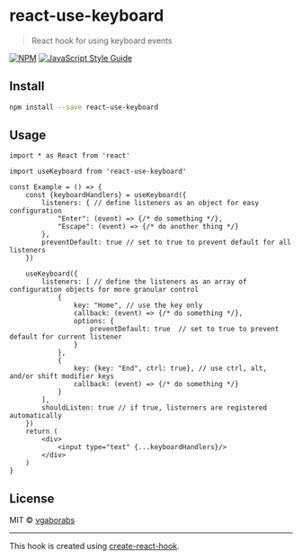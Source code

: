 # react-use-keyboard

> React hook for using keyboard events

[![NPM](https://img.shields.io/npm/v/react-use-keyboard.svg)](https://www.npmjs.com/package/react-use-keyboard) [![JavaScript Style Guide](https://img.shields.io/badge/code_style-standard-brightgreen.svg)](https://standardjs.com)

## Install

```bash
npm install --save react-use-keyboard
```

## Usage

```tsx
import * as React from 'react'

import useKeyboard from 'react-use-keyboard'

const Example = () => {
    const {keyboardHandlers} = useKeyboard({
        listeners: { // define listeners as an object for easy configuration
            "Enter": (event) => {/* do something */},
            "Escape": (event) => {/* do another thing */}
        },
        preventDefault: true // set to true to prevent default for all listeners
    })

    useKeyboard({
        listeners: [ // define the listeners as an array of configuration objects for more granular control
            {
                key: "Home", // use the key only
                callback: (event) => {/* do something */},
                options: {
                    preventDefault: true  // set to true to prevent default for current listener
                }
            },
            {
                key: {key: "End", ctrl: true}, // use ctrl, alt, and/or shift modifier keys
                callback: (event) => {/* do something */}
            }
        ],
        shouldListen: true // if true, listerners are registered automatically
    })
    return (
        <div>
            <input type="text" {...keyboardHandlers}/>
        </div>
    )
}
```

## License

MIT © [vgaborabs](https://github.com/vgaborabs)

---

This hook is created using [create-react-hook](https://github.com/hermanya/create-react-hook).
